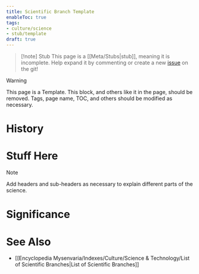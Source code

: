 ```yaml
---
title: Scientific Branch Template
enableToc: true
tags:
- culture/science
- stub/template
draft: true
---
```


> [!note] Stub
> This page is a [[Meta/Stubs|stub]], meaning it is incomplete. Help expand it by commenting or create a new [issue](https://github.com/RagtimeGal/quartz--encyclopedia-mysenvaria/issues/new/choose) on the git!


> [!warning]
> This page is a Template. This block, and others like it in the page, should be removed. Tags, page name, TOC, and others should be modified as necessary.

# History

# Stuff Here

> [!note]
> Add headers and sub-headers as necessary to explain different parts of the science.
# Significance

# See Also
- [[Encyclopedia Mysenvaria/Indexes/Culture/Science & Technology/List of Scientific Branches|List of Scientific Branches]]